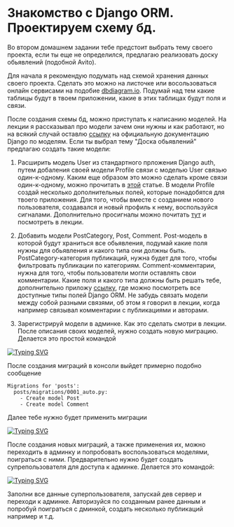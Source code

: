 # Знакомство с Django ORM. Проектируем схему бд.

Во втором домашнем задании тебе предстоит выбрать тему своего проекта, если ты еще не определился, предлагаю реализовать доску обьявлений (подобной Avito).

Для начала я рекомендую подумать над схемой хранения данных своего проекта. Сделать это можно на листочке или восользоваться онлайн сервисами на подобие [dbdiagram.io](https://dbdiagram.io/d). Подумай над тем какие таблицы будут в твоем приложении, какие в этих таблицах будут поля и связи.

После создания схемы бд, можно приступать к написанию моделей. На лекции я рассказывал про модели зачем они нужны и как работают, но на всякий случай оставлю [ссылку](https://docs.djangoproject.com/en/4.0/topics/db/models/) на официальную документацию Django по моделям. Если ты выбрал тему "Доска обьявлений" предлагаю создать такие модели:
1. Расширить модель User из стандартного прложения Django auth, путем добаления своей модели Profile  связи с моделью User связью один-к-одному. Каким еще образом это можно сделать кроме связи один-к-одному, можно прочитать в [этой](https://habr.com/ru/post/313764/) статье. В модели Profile создай несколько дополнительных полей, которые понадобятся для твоего приложения. Для того, чтобы вместе с созданием нового пользователя, создавался и новый профиль к нему, воспользуйся сигналами. Дополнительно просигналы можно почитать [тут](https://docs.djangoproject.com/en/4.0/topics/signals/) и посмотреть в лекции.

2. Добавить модели PostCategory, Post, Comment. Post-модель в которой будут храниться все обьявления, подумай какие поля нужны для обьявления и какого типа они должны быть. PostCategory-категория публикаций, нужна будет для того, чтобы фильтровать публикации по категориям. Comment-комментарии, нужна для того, чтобы пользователи могли оставлять свои комментарии. Какие поля и какого типа должны быть решать тебе, дополнительно приложу [ссылку](https://docs.djangoproject.com/en/4.0/ref/models/fields/), где можно посмотреть все доступные типы полей Django ORM. Не забудь связать модели между собой разными связями, об этом я говорил в лекции, когда например связывал комментарии с публикациями и авторами.

3. Зарегистрируй модели в админке. Как это сделать смотри в лекции. 
После описания своих моделей, нужно создать новую миграцию. 
Делается это простой командой 

[![Typing SVG](https://readme-typing-svg.herokuapp.com?color=%2336BCF7&lines=python+manage.py+makemigrations+имя_приложения)](https://git.io/typing-svg)

После создания миграций в консоли выйдет примерно подобно сообщение
```
Migrations for 'posts':
  posts/migrations/0001_auto.py:
    - Create model Post
    - Create model Comment
```

Далее тебе нужно будет применить миграции

[![Typing SVG](https://readme-typing-svg.herokuapp.com?color=%2336BCF7&lines=python+manage.py+migrate)](https://git.io/typing-svg)


После создания новых миграций, а также применения их, можно переходить в админку и попробовать воспользоваться моделями, поиграться с ними. Предварительно нужно будет создать супрепользователя для доступа к админке. Делается это командой:

[![Typing SVG](https://readme-typing-svg.herokuapp.com?color=%2336BCF7&lines=python+manage.py+createsuperuser)](https://git.io/typing-svg)

Заполни все данные суперпользователя, запускай дев сервер и переходи к админке. Авторизуйся по созданным ранее данным и попробуй поиграться с дминкой, создать несколько публикаций например и т.д.